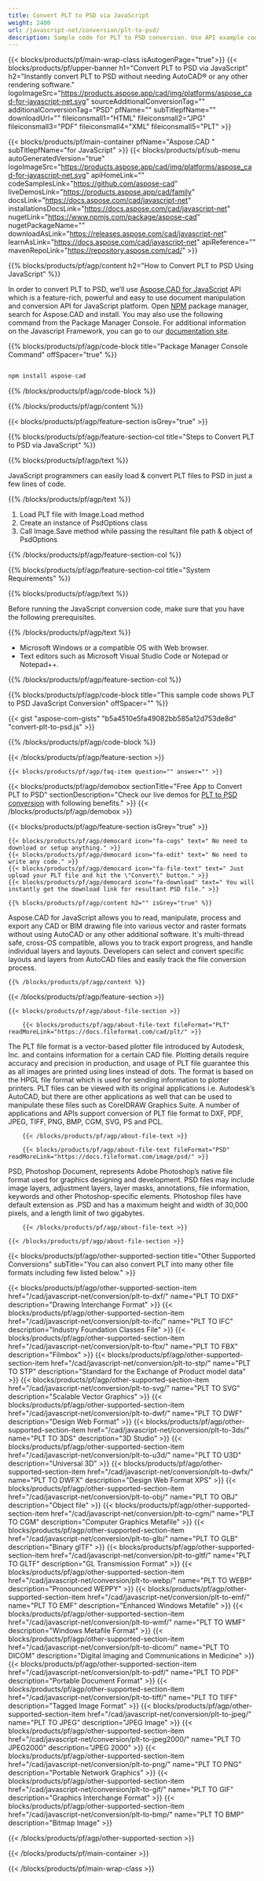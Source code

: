 ```yaml
---
title: Convert PLT to PSD via JavaScript
weight: 2400
url: /javascript-net/conversion/plt-to-psd/ 
description: Sample code for PLT to PSD conversion. Use API example code for batch PLT files to PSD conversion.
---
```


{{< blocks/products/pf/main-wrap-class isAutogenPage="true">}}
{{< blocks/products/pf/upper-banner h1="Convert PLT to PSD via JavaScript" h2="Instantly convert PLT to PSD without needing AutoCAD® or any other rendering software." logoImageSrc="https://products.aspose.app/cad/img/platforms/aspose_cad-for-javascript-net.svg" sourceAdditionalConversionTag="" additionalConversionTag="PSD" pfName="" subTitlepfName="" downloadUrl="" fileiconsmall1="HTML" fileiconsmall2="JPG" fileiconsmall3="PDF" fileiconsmall4="XML" fileiconsmall5="PLT" >}}

{{< blocks/products/pf/main-container pfName="Aspose.CAD " subTitlepfName="for JavaScript" >}}
{{< blocks/products/pf/sub-menu autoGeneratedVersion="true" logoImageSrc="https://products.aspose.app/cad/img/platforms/aspose_cad-for-javascript-net.svg" apiHomeLink="" codeSamplesLink="https://github.com/aspose-cad" liveDemosLink="https://products.aspose.app/cad/family" docsLink="https://docs.aspose.com/cad/javascript-net" installationsDocsLink="https://docs.aspose.com/cad/javascript-net" nugetLink="https://www.npmjs.com/package/aspose-cad" nugetPackageName="" downloadAsLink="https://releases.aspose.com/cad/javascript-net" learnAsLink="https://docs.aspose.com/cad/javascript-net" apiReference="" mavenRepoLink="https://repository.aspose.com/cad/" >}}

{{% blocks/products/pf/agp/content h2="How to Convert PLT to PSD Using JavaScript" %}}

 In order to convert PLT to PSD, we’ll use [Aspose.CAD for JavaScript](https://products.aspose.com/cad/javascript-net) API which is a feature-rich, powerful and easy to use document manipulation and conversion API for JavaScript platform. Open [NPM](https://www.npmjs.com/package/aspose-cad) package manager, search for Aspose.CAD and install. You may also use the following command from the Package Manager Console. For additional information on the Javascript Framework, you can go to our [documentation site](https://docs.aspose.com/cad/javascript-net/showcases/).

{{% blocks/products/pf/agp/code-block title="Package Manager Console Command" offSpacer="true" %}}

```js

npm install aspose-cad

```

{{% /blocks/products/pf/agp/code-block %}}

{{% /blocks/products/pf/agp/content %}}

{{< blocks/products/pf/agp/feature-section isGrey="true" >}}

{{% blocks/products/pf/agp/feature-section-col title="Steps to Convert PLT to PSD via JavaScript" %}}

{{% blocks/products/pf/agp/text %}}

JavaScript programmers can easily load & convert PLT files to PSD in just a few lines of code.

{{% /blocks/products/pf/agp/text %}}

1.  Load PLT file with Image.Load method
1.  Create an instance of PsdOptions class
1.  Call Image.Save method while passing the resultant file path & object of PsdOptions

{{% /blocks/products/pf/agp/feature-section-col %}}

{{% blocks/products/pf/agp/feature-section-col title="System Requirements" %}}

{{% blocks/products/pf/agp/text %}}

 Before running the JavaScript conversion code, make sure that you have the following prerequisites.

{{% /blocks/products/pf/agp/text %}}

-  Microsoft Windows or a compatible OS with Web browser.
-  Text editors such as Microsoft Visual Studio Code or Notepad or Notepad++.

{{% /blocks/products/pf/agp/feature-section-col %}}

{{% blocks/products/pf/agp/code-block title="This sample code shows PLT to PSD JavaScript Conversion" offSpacer="" %}}

{{< gist "aspose-com-gists" "b5a4510e5fa49082bb585a12d753de8d" "convert-plt-to-psd.js" >}}

{{% /blocks/products/pf/agp/code-block %}}

{{< /blocks/products/pf/agp/feature-section >}}

    {{< blocks/products/pf/agp/faq-item question="" answer="" >}}

<!-- aboutfile Starts -->

{{< blocks/products/pf/agp/demobox sectionTitle="Free App to Convert PLT to PSD" sectionDescription="Check our live demos for [PLT to PSD conversion](https://products.aspose.app/cad/conversion/plt-to-psd) with following benefits." >}}
{{< /blocks/products/pf/agp/demobox >}}

{{< blocks/products/pf/agp/feature-section isGrey="true" >}}

    {{< blocks/products/pf/agp/democard icon="fa-cogs" text=" No need to download or setup anything." >}}
    {{< blocks/products/pf/agp/democard icon="fa-edit" text=" No need to write any code." >}}
    {{< blocks/products/pf/agp/democard icon="fa-file-text" text=" Just upload your PLT file and hit the \"Convert\" button." >}}
    {{< blocks/products/pf/agp/democard icon="fa-download" text=" You will instantly get the download link for resultant PSD file." >}}

    {{% blocks/products/pf/agp/content h2="" isGrey="true" %}}

Aspose.CAD for JavaScript allows you to read, manipulate, process and export any CAD or BIM drawing file into various vector and raster formats without using AutoCAD or any other additional software. It's multi-thread safe, cross-OS compatible, allows you to track export progress, and handle individual layers and layouts. Developers can select and convert specific layouts and layers from AutoCAD files and easily track the file conversion process.

    {{% /blocks/products/pf/agp/content %}}

{{< /blocks/products/pf/agp/feature-section >}}

    {{< blocks/products/pf/agp/about-file-section >}}

        {{< blocks/products/pf/agp/about-file-text fileFormat="PLT" readMoreLink="https://docs.fileformat.com/cad/plt/" >}}
The PLT file format is a vector-based plotter file introduced by Autodesk, Inc. and contains information for a certain CAD file. Plotting details require accuracy and precision in production, and usage of PLT file guarantee this as all images are printed using lines instead of dots. The format is based on the HPGL file format which is used for sending information to plotter printers. PLT files can be viewed with its original applications i.e. Autodesk’s AutoCAD, but there are other applications as well that can be used to manipulate these files such as CorelDRAW Graphics Suite. A number of applications and APIs support conversion of PLT file format to DXF, PDF, JPEG, TIFF, PNG, BMP, CGM, SVG, PS and PCL.

        {{< /blocks/products/pf/agp/about-file-text >}}

        {{< blocks/products/pf/agp/about-file-text fileFormat="PSD" readMoreLink="https://docs.fileformat.com/image/psd/" >}}
PSD, Photoshop Document, represents Adobe Photoshop’s native file format used for graphics designing and development. PSD files may include image layers, adjustment layers, layer masks, annotations, file information, keywords and other Photoshop-specific elements. Photoshop files have default extension as .PSD and has a maximum height and width of 30,000 pixels, and a length limit of two gigabytes.

        {{< /blocks/products/pf/agp/about-file-text >}}

    {{< /blocks/products/pf/agp/about-file-section >}}


<!-- aboutfile Ends -->

{{< blocks/products/pf/agp/other-supported-section title="Other Supported Conversions" subTitle="You can also convert PLT into many other file formats including few listed below." >}}

{{< blocks/products/pf/agp/other-supported-section-item href="/cad/javascript-net/conversion/plt-to-dxf/" name="PLT TO DXF" description="Drawing Interchange Format" >}}
{{< blocks/products/pf/agp/other-supported-section-item href="/cad/javascript-net/conversion/plt-to-ifc/" name="PLT TO IFC" description="Industry Foundation Classes File" >}}
{{< blocks/products/pf/agp/other-supported-section-item href="/cad/javascript-net/conversion/plt-to-fbx/" name="PLT TO FBX" description="Filmbox" >}}
{{< blocks/products/pf/agp/other-supported-section-item href="/cad/javascript-net/conversion/plt-to-stp/" name="PLT TO STP" description="Standard for the Exchange of Product model data" >}}
{{< blocks/products/pf/agp/other-supported-section-item href="/cad/javascript-net/conversion/plt-to-svg/" name="PLT TO SVG" description="Scalable Vector Graphics" >}}
{{< blocks/products/pf/agp/other-supported-section-item href="/cad/javascript-net/conversion/plt-to-dwf/" name="PLT TO DWF" description="Design Web Format" >}}
{{< blocks/products/pf/agp/other-supported-section-item href="/cad/javascript-net/conversion/plt-to-3ds/" name="PLT TO 3DS" description="3D Studio" >}}
{{< blocks/products/pf/agp/other-supported-section-item href="/cad/javascript-net/conversion/plt-to-u3d/" name="PLT TO U3D" description="Universal 3D" >}}
{{< blocks/products/pf/agp/other-supported-section-item href="/cad/javascript-net/conversion/plt-to-dwfx/" name="PLT TO DWFX" description="Design Web Format XPS" >}}
{{< blocks/products/pf/agp/other-supported-section-item href="/cad/javascript-net/conversion/plt-to-obj/" name="PLT TO OBJ" description="Object file" >}}
{{< blocks/products/pf/agp/other-supported-section-item href="/cad/javascript-net/conversion/plt-to-cgm/" name="PLT TO CGM" description="Computer Graphics Metafile" >}}
{{< blocks/products/pf/agp/other-supported-section-item href="/cad/javascript-net/conversion/plt-to-glb/" name="PLT TO GLB" description="Binary glTF" >}}
{{< blocks/products/pf/agp/other-supported-section-item href="/cad/javascript-net/conversion/plt-to-gltf/" name="PLT TO GLTF" description="GL Transmission Format" >}}
{{< blocks/products/pf/agp/other-supported-section-item href="/cad/javascript-net/conversion/plt-to-webp/" name="PLT TO WEBP" description="Pronounced WEPPY" >}}
{{< blocks/products/pf/agp/other-supported-section-item href="/cad/javascript-net/conversion/plt-to-emf/" name="PLT TO EMF" description="Enhanced Windows Metafile" >}}
{{< blocks/products/pf/agp/other-supported-section-item href="/cad/javascript-net/conversion/plt-to-wmf/" name="PLT TO WMF" description="Windows Metafile Format" >}}
{{< blocks/products/pf/agp/other-supported-section-item href="/cad/javascript-net/conversion/plt-to-dicom/" name="PLT TO DICOM" description="Digital Imaging and Communications in Medicine" >}}
{{< blocks/products/pf/agp/other-supported-section-item href="/cad/javascript-net/conversion/plt-to-pdf/" name="PLT TO PDF" description="Portable Document Format" >}}
{{< blocks/products/pf/agp/other-supported-section-item href="/cad/javascript-net/conversion/plt-to-tiff/" name="PLT TO TIFF" description="Tagged Image Format" >}}
{{< blocks/products/pf/agp/other-supported-section-item href="/cad/javascript-net/conversion/plt-to-jpeg/" name="PLT TO JPEG" description="JPEG Image" >}}
{{< blocks/products/pf/agp/other-supported-section-item href="/cad/javascript-net/conversion/plt-to-jpeg2000/" name="PLT TO JPEG2000" description="JPEG 2000" >}}
{{< blocks/products/pf/agp/other-supported-section-item href="/cad/javascript-net/conversion/plt-to-png/" name="PLT TO PNG" description="Portable Network Graphics" >}}
{{< blocks/products/pf/agp/other-supported-section-item href="/cad/javascript-net/conversion/plt-to-gif/" name="PLT TO GIF" description="Graphics Interchange Format" >}}
{{< blocks/products/pf/agp/other-supported-section-item href="/cad/javascript-net/conversion/plt-to-bmp/" name="PLT TO BMP" description="Bitmap Image" >}}


{{< /blocks/products/pf/agp/other-supported-section >}}

{{< /blocks/products/pf/main-container >}}
    
{{< /blocks/products/pf/main-wrap-class >}}